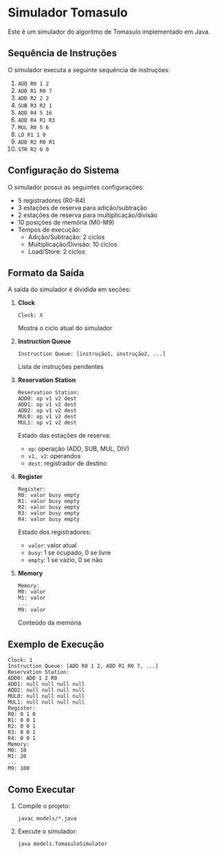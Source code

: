 # Simulador Tomasulo

Este é um simulador do algoritmo de Tomasulo implementado em Java.

## Sequência de Instruções

O simulador executa a seguinte sequência de instruções:

1. `ADD R0 1 2`
2. `ADD R1 R0 7`
3. `ADD R2 2 2`
4. `SUB R3 R2 1`
5. `ADD R4 5 16`
6. `ADD R4 R1 R3`
7. `MUL R0 5 6`
8. `LD R1 1 0`
9. `ADD R2 R0 R1`
10. `STR R2 0 0`

## Configuração do Sistema

O simulador possui as seguintes configurações:

- 5 registradores (R0-R4)
- 3 estações de reserva para adição/subtração
- 2 estações de reserva para multiplicação/divisão
- 10 posições de memória (M0-M9)
- Tempos de execução:
  - Adição/Subtração: 2 ciclos
  - Multiplicação/Divisão: 10 ciclos
  - Load/Store: 2 ciclos

## Formato da Saída

A saída do simulador é dividida em seções:

1. **Clock**

   ```
   Clock: X
   ```

   Mostra o ciclo atual do simulador

2. **Instruction Queue**

   ```
   Instruction Queue: [instrução1, instrução2, ...]
   ```

   Lista de instruções pendentes

3. **Reservation Station**

   ```
   Reservation Station:
   ADD0: op v1 v2 dest
   ADD1: op v1 v2 dest
   ADD2: op v1 v2 dest
   MUL0: op v1 v2 dest
   MUL1: op v1 v2 dest
   ```

   Estado das estações de reserva:

   - `op`: operação (ADD, SUB, MUL, DIV)
   - `v1, v2`: operandos
   - `dest`: registrador de destino

4. **Register**

   ```
   Register:
   R0: valor busy empty
   R1: valor busy empty
   R2: valor busy empty
   R3: valor busy empty
   R4: valor busy empty
   ```

   Estado dos registradores:

   - `valor`: valor atual
   - `busy`: 1 se ocupado, 0 se livre
   - `empty`: 1 se vazio, 0 se não

5. **Memory**
   ```
   Memory:
   M0: valor
   M1: valor
   ...
   M9: valor
   ```
   Conteúdo da memória

## Exemplo de Execução

```
Clock: 1
Instruction Queue: [ADD R0 1 2, ADD R1 R0 7, ...]
Reservation Station:
ADD0: ADD 1 2 R0
ADD1: null null null null
ADD2: null null null null
MUL0: null null null null
MUL1: null null null null
Register:
R0: 0 1 0
R1: 0 0 1
R2: 0 0 1
R3: 0 0 1
R4: 0 0 1
Memory:
M0: 10
M1: 20
...
M9: 100
```

## Como Executar

1. Compile o projeto:

   ```
   javac models/*.java
   ```

2. Execute o simulador:
   ```
   java models.TomasuloSimulator
   ```
